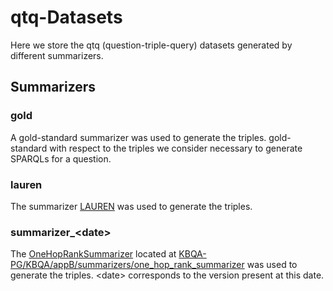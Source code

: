 # qtq-Datasets

Here we store the qtq (question-triple-query) datasets generated by different summarizers.

## Summarizers

### gold

A gold-standard summarizer was used to generate the triples. gold-standard with respect to the triples we consider
necessary to generate SPARQLs for a question.

### lauren

The summarizer [LAUREN](https://papers.dice-research.org/2021/ICSC2021_LAUREN/LAUREN_public.pdf) was used to generate
the triples.

### summarizer\_\<date\>

The [OneHopRankSummarizer](../../appB/summarizers/one_hop_rank_summarizer/README.md) located at
[KBQA-PG/KBQA/appB/summarizers/one_hop_rank_summarizer](../../appB/summarizers/one_hop_rank_summarizer) was used to
generate the triples. \<date\> corresponds to the version present at this date.
